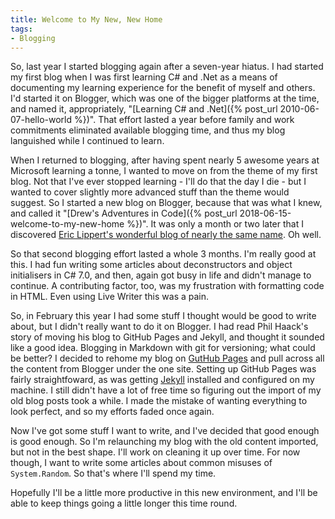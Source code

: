 ```yaml
---
title: Welcome to My New, New Home
tags:
- Blogging
---
```


So, last year I started blogging again after a seven-year hiatus. I had started
my first blog when I was first learning C# and .Net as a means of documenting my
learning experience for the benefit of myself and others. I'd started it on
Blogger, which was one of the bigger platforms at the time, and named it,
appropriately, "[Learning C# and .Net]({% post_url 2010-06-07-hello-world %})".
That effort lasted a year before family and work commitments eliminated
available blogging time, and thus my blog languished while I continued to learn.
<!--more-->

When I returned to blogging, after having spent nearly 5 awesome years at
Microsoft learning a tonne, I wanted to move on from the theme of my first blog.
Not that I've ever stopped learning - I'll do that the day I die - but I wanted
to cover slightly more advanced stuff than the theme would suggest. So I started
a new blog on Blogger, because that was what I knew, and called it "[Drew's
Adventures in Code]({% post_url 2018-06-15-welcome-to-my-new-home %})". It was only a
month or two later that I discovered [Eric Lippert's wonderful blog of nearly
the same name](https://ericlippert.com/). Oh well.

So that second blogging effort lasted a whole 3 months. I'm really good at this.
I had fun writing some articles about deconstructors and object initialisers in
C# 7.0, and then, again got busy in life and didn't manage to continue. A
contributing factor, too, was my frustration with formatting code in HTML. Even
using Live Writer this was a pain.

So, in February this year I had some stuff I thought would be good to write
about, but I didn't really want to do it on Blogger. I had read Phil Haack's
story of moving his blog to GitHub Pages and Jekyll, and thought it sounded like
a good idea. Blogging in Markdown with git for versioning; what could be better?
I decided to rehome my blog on [GutHub Pages](https://pages.github.com/) and
pull across all the content from Blogger under the one site. Setting up GitHub
Pages was fairly straightfoward, as was getting [Jekyll](https://jekyllrb.com/)
installed and configured on my machine. I still didn't have a lot of free time
so figuring out the import of my old blog posts took a while. I made the mistake
of wanting everything to look perfect, and so my efforts faded once again.

Now I've got some stuff I want to write, and I've decided that good enough is
good enough. So I'm relaunching my blog with the old content imported, but not
in the best shape. I'll work on cleaning it up over time. For now though, I want
to write some articles about common misuses of `System.Random`. So that's where
I'll spend my time.

Hopefully I'll be a little more productive in this new environment, and I'll be
able to keep things going a little longer this time round.
